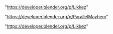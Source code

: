 "https://developer.blender.org/p/Likkez"

 
"https://developer.blender.org/p/ParallelMayhem"


"https://developer.blender.org/p/Likkez"


 

